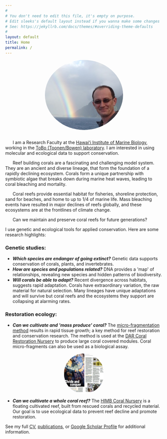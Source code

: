 ```yaml
---
#
# You don't need to edit this file, it's empty on purpose.
# Edit sleeks's default layout instead if you wanna make some changes
# See: https://jekyllrb.com/docs/themes/#overriding-theme-defaults
#
layout: default
title: Home
permalink: /
---
```


<section>
<style>
img {
  border-radius: 50%;
  display: block;
  margin-left: auto;
  margin-right: auto;
}
</style>

<img src="/images/forsman.png" alt="Zac H. Forsman PhD" style="width:250px">
</section>
<br>



&nbsp;&nbsp;&nbsp;&nbsp;&nbsp;&nbsp;I am a Research Faculty at the [Hawaiʻi Institute of Marine Biology](http://www.himb.hawaii.edu/), working in the [ToBo (Toonen/Bowen) laboratory](http://tobolab.org/people/postdoctoral-researchers/zach-forsman/). I am interested in using molecular and ecological data to support conservation.

&nbsp;&nbsp;&nbsp;&nbsp;&nbsp;&nbsp;Reef building corals are a fascinating and challenging model system. They are an ancient and diverse lineage, that form the foundation of a rapidly declining ecosystem. Corals form a unique partnership with symbiotic algae that breaks down during marine heat waves, leading to coral bleaching and mortality.

&nbsp;&nbsp;&nbsp;&nbsp;&nbsp;&nbsp;Coral reefs provide essential habitat for fisheries, shoreline protection, sand for beaches, and home to up to 1/4 of marine life. Mass bleaching events have resulted in major declines of reefs globally, and these ecosystems are at the frontlines of climate change.

&nbsp;&nbsp;&nbsp;&nbsp;&nbsp;&nbsp;Can we maintain and preserve coral reefs for future generations?

I use genetic and ecological tools for applied conservation. Here are some research highlights:

### Genetic studies:

- ***Which species are endanger of going extinct?***  Genetic data supports conservation of corals, plants, and invertebrates.
- ***How are species and populations related?*** DNA provides a 'map' of relationships, revealing new species and hidden patterns of biodiversity.
- ***Will corals be able to adapt?*** Recent divergence across habitats, suggests rapid adaptation. Corals have extraordinary variation, the raw material for natural selection. Many lineages have unique adaptations and will survive but coral reefs and the ecosystems they support are collapsing at alarming rates.  


### Restoration ecology:
- ***Can we cultivate and 'mass produce' coral?*** The [micro-fragmentation method](https://peerj.com/articles/1313/) results in rapid tissue growth; a key method for reef restoration and conservation research. The method is used at the [DAR Coral Restoration Nursery](https://dlnr.hawaii.gov/blog/2016/02/11/nr16-30/) to produce large coral covered modules. Coral micro-fragments can also be used as a biological assay.

<img src="/images/divide_con.jpg" alt="link" style="width:128px;height:128px;">

- ***Can we cultivate a whole coral reef?*** The [HIMB Coral Nursery](/himb-coral-nursery) is a floating cultivated reef, built from rescued corals and recycled material. Our goal is to use ecological data to prevent reef decline and promote restoration.

See my full [CV](http://www2.hawaii.edu/~zac/misc/full_cv.pdf), [publications](/publications), or [Google Scholar Profile](https://scholar.google.com/citations?user=MyhFvt4AAAAJ&hl=en&authuser=1) for additional information.
